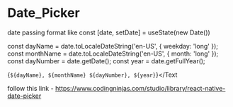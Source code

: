 # Date_Picker
date passing format like 
const [date, setDate] = useState(new Date())

const dayName = date.toLocaleDateString('en-US', { weekday: 'long' });
const monthName = date.toLocaleDateString('en-US', { month: 'long' });
const dayNumber = date.getDate();
const year = date.getFullYear();

 <Text>{`${dayName}, ${monthName} ${dayNumber}, ${year}`}</Text
 
follow this link - https://www.codingninjas.com/studio/library/react-native-date-picker 
